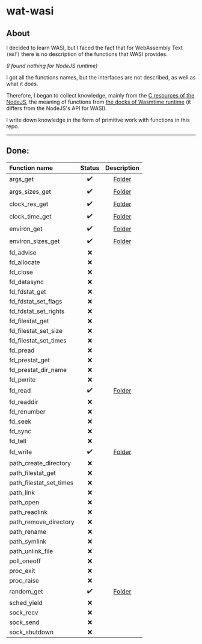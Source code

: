 # wat-wasi

## About

I decided to learn WASI, but I faced the fact that for WebAssembly Text `(WAT)` there is no description of the functions that WASI provides.

_(I found nothing for NodeJS runtime)_

I got all the functions names, but the interfaces are not described, as well as what it does.

Therefore, I began to collect knowledge, mainly from the [C resources of the NodeJS](https://github.com/nodejs/node/blob/50477fa35367bb76e5f56ac93d661b01a5578cec/deps/uvwasi/src/uvwasi.c), the meaning of functions from [the docks of Wasmtime runtime](https://github.com/bytecodealliance/wasmtime/blob/c19c729214e2237902eb177609643cb6523b7f2b/crates/wasi/witx/wasi_snapshot_preview1.witx#L11) (it differs from the NodeJS's API for WASI).

I write down knowledge in the form of primitive work with functions in this repo.

---

## Done:

| Function name           |       Status       |                              Description                               |
| :---------------------- | :----------------: | :--------------------------------------------------------------------: |
| args_get                | :heavy_check_mark: |  [Folder](https://github.com/mishimastar/wat-wasi/tree/main/src/args)  |
| args_sizes_get          | :heavy_check_mark: |  [Folder](https://github.com/mishimastar/wat-wasi/tree/main/src/args)  |
| clock_res_get           | :heavy_check_mark: | [Folder](https://github.com/mishimastar/wat-wasi/tree/main/src/clock)  |
| clock_time_get          | :heavy_check_mark: | [Folder](https://github.com/mishimastar/wat-wasi/tree/main/src/clock)  |
| environ_get             | :heavy_check_mark: |  [Folder](https://github.com/mishimastar/wat-wasi/tree/main/src/env)   |
| environ_sizes_get       | :heavy_check_mark: |  [Folder](https://github.com/mishimastar/wat-wasi/tree/main/src/env)   |
| fd_advise               |        :x:         |                                                                        |
| fd_allocate             |        :x:         |                                                                        |
| fd_close                |        :x:         |                                                                        |
| fd_datasync             |        :x:         |                                                                        |
| fd_fdstat_get           |        :x:         |                                                                        |
| fd_fdstat_set_flags     |        :x:         |                                                                        |
| fd_fdstat_set_rights    |        :x:         |                                                                        |
| fd_filestat_get         |        :x:         |                                                                        |
| fd_filestat_set_size    |        :x:         |                                                                        |
| fd_filestat_set_times   |        :x:         |                                                                        |
| fd_pread                |        :x:         |                                                                        |
| fd_prestat_get          |        :x:         |                                                                        |
| fd_prestat_dir_name     |        :x:         |                                                                        |
| fd_pwrite               |        :x:         |                                                                        |
| fd_read                 | :heavy_check_mark: |   [Folder](https://github.com/mishimastar/wat-wasi/tree/main/src/fd)   |
| fd_readdir              |        :x:         |                                                                        |
| fd_renumber             |        :x:         |                                                                        |
| fd_seek                 |        :x:         |                                                                        |
| fd_sync                 |        :x:         |                                                                        |
| fd_tell                 |        :x:         |                                                                        |
| fd_write                | :heavy_check_mark: |   [Folder](https://github.com/mishimastar/wat-wasi/tree/main/src/fd)   |
| path_create_directory   |        :x:         |                                                                        |
| path_filestat_get       |        :x:         |                                                                        |
| path_filestat_set_times |        :x:         |                                                                        |
| path_link               |        :x:         |                                                                        |
| path_open               |        :x:         |                                                                        |
| path_readlink           |        :x:         |                                                                        |
| path_remove_directory   |        :x:         |                                                                        |
| path_rename             |        :x:         |                                                                        |
| path_symlink            |        :x:         |                                                                        |
| path_unlink_file        |        :x:         |                                                                        |
| poll_oneoff             |        :x:         |                                                                        |
| proc_exit               |        :x:         |                                                                        |
| proc_raise              |        :x:         |                                                                        |
| random_get              | :heavy_check_mark: | [Folder](https://github.com/mishimastar/wat-wasi/tree/main/src/random) |
| sched_yield             |        :x:         |                                                                        |
| sock_recv               |        :x:         |                                                                        |
| sock_send               |        :x:         |                                                                        |
| sock_shutdown           |        :x:         |                                                                        |
